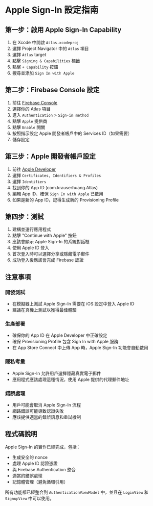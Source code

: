 # Apple Sign-In 設定指南

## 第一步：啟用 Apple Sign-In Capability

1. 在 Xcode 中開啟 `Atlas.xcodeproj`
2. 選擇 Project Navigator 中的 `Atlas` 項目
3. 選擇 `Atlas` target
4. 點擊 `Signing & Capabilities` 標籤
5. 點擊 `+ Capability` 按鈕
6. 搜尋並添加 `Sign In with Apple`

## 第二步：Firebase Console 設定

1. 前往 [Firebase Console](https://console.firebase.google.com/)
2. 選擇你的 Atlas 項目
3. 進入 `Authentication` > `Sign-in method`
4. 點擊 `Apple` 提供商
5. 點擊 `Enable` 開關
6. 按照指示設定 Apple 開發者帳戶中的 Services ID（如果需要）
7. 儲存設定

## 第三步：Apple 開發者帳戶設定

1. 前往 [Apple Developer](https://developer.apple.com/account/)
2. 選擇 `Certificates, Identifiers & Profiles`
3. 選擇 `Identifiers`
4. 找到你的 App ID (com.krauserhuang.Atlas)
5. 編輯 App ID，確保 `Sign In with Apple` 已啟用
6. 如果是新的 App ID，記得生成新的 Provisioning Profile

## 第四步：測試

1. 建構並運行應用程式
2. 點擊 "Continue with Apple" 按鈕
3. 應該會顯示 Apple Sign-In 的系統對話框
4. 使用 Apple ID 登入
5. 首次登入時可以選擇分享或隱藏電子郵件
6. 成功登入後應該會完成 Firebase 認證

## 注意事項

### 開發測試
- 在模擬器上測試 Apple Sign-In 需要在 iOS 設定中登入 Apple ID
- 建議在真機上測試以獲得最佳體驗

### 生產部署
- 確保你的 App ID 在 Apple Developer 中正確設定
- 確保 Provisioning Profile 包含 Sign In with Apple 服務
- 在 App Store Connect 中上傳 App 時，Apple Sign-In 功能會自動啟用

### 隱私考量
- Apple Sign-In 允許用戶選擇隱藏真實電子郵件
- 應用程式應該處理這種情況，使用 Apple 提供的代理郵件地址

### 錯誤處理
- 用戶可能會取消 Apple Sign-In 流程
- 網路錯誤可能導致認證失敗
- 應該提供適當的錯誤訊息和重試機制

## 程式碼說明

Apple Sign-In 的實作已經完成，包括：
- 生成安全的 nonce
- 處理 Apple ID 認證憑證
- 與 Firebase Authentication 整合
- 適當的錯誤處理
- 記憶體管理（避免循環引用）

所有功能都已經整合到 `AuthenticationViewModel` 中，並且在 `LoginView` 和 `SignupView` 中可以使用。